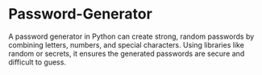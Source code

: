 # Password-Generator
A password generator in Python can create strong, random passwords by combining letters, numbers, and special characters. Using libraries like random or secrets, it ensures the generated passwords are secure and difficult to guess.
